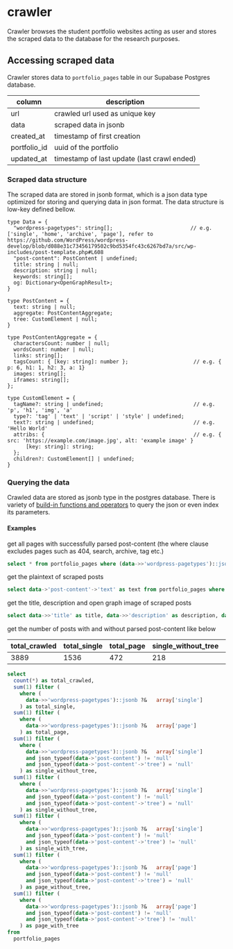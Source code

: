 # crawler

Crawler browses the student portfolio websites acting as user and stores the scraped data to the database for the research purposes.

## Accessing scraped data

Crawler stores data to `portfolio_pages` table in our Supabase Postgres database.

| column       | description                                 |
| ------------ | ------------------------------------------- |
| url          | crawled url used as unique key              |
| data         | scraped data in jsonb                       |
| created_at   | timestamp of first creation                 |
| portfolio_id | uuid of the portfolio                       |
| updated_at   | timestamp of last update (last crawl ended) |

### Scraped data structure

The scraped data are stored in jsonb format, which is a json data type
optimized for storing and querying data in json format.
The data structure is low-key defined bellow.

```
type Data = {
  "wordpress-pagetypes": string[];                         // e.g. ['single', 'home', 'archive', 'page'], refer to https://github.com/WordPress/wordpress-develop/blob/d088e31c73456179502c9bd5354fc43c6267bd7a/src/wp-includes/post-template.php#L608
  "post-content": PostContent | undefined;
  title: string | null;
  description: string | null;
  keywords: string[];
  og: Dictionary<OpenGraphResult>;
}

type PostContent = {
  text: string | null;
  aggregate: PostContentAggregate;
  tree: CustomElement | null;
}

type PostContentAggregate = {
  charactersCount: number | null;
  wordsCount: number | null;
  links: string[];
  tagsCount: { [key: string]: number };                     // e.g. { p: 6, h1: 1, h2: 3, a: 1}
  images: string[];
  iframes: string[];
};

type CustomElement = {
  tagName?: string | undefined;                             // e.g. 'p', 'h1', 'img', 'a'
  type?: 'tag' | 'text' | 'script' | 'style' | undefined;
  text?: string | undefined;                                // e.g. 'Hello World'
  attribs: {                                                // e.g. { src: 'https://example.com/image.jpg', alt: 'example image' }
      [key: string]: string;
  };
  children?: CustomElement[] | undefined;
}

```

### Querying the data

Crawled data are stored as jsonb type in the postgres database.
There is variety of [build-in functions and operators](https://www.postgresql.org/docs/9.4/functions-json.html) to query the json or even index its parameters.

#### Examples

get all pages with successfully parsed post-content (the where clause excludes pages such as 404, search, archive, tag etc.)

```sql
select * from portfolio_pages where (data->>'wordpress-pagetypes')::jsonb ?|	array['single', 'page'] and json_typeof(data->'post-content') != 'null' and json_typeof(data->'post-content'->'tree') != 'null';
```

get the plaintext of scraped posts

```sql
select data->'post-content'->'text' as text from portfolio_pages where (data->>'wordpress-pagetypes')::jsonb ?|	array['single', 'page'] and json_typeof(data->'post-content') != 'null' and json_typeof(data->'post-content'->'tree') != 'null';
```

get the title, description and open graph image of scraped posts

```sql
select data->>'title' as title, data->>'description' as description, data->'og'->'image'->'imageValue' as og_image from portfolio_pages where (data->>'wordpress-pagetypes')::jsonb ?|	array['single', 'page'] and json_typeof(data->'post-content') != 'null' and json_typeof(data->'post-content'->'tree') != 'null';
```

get the number of posts with and without parsed post-content like below

| total_crawled | total_single | total_page | single_without_tree | single_with_tree | page_without_tree | page_with_tree |
| ------------- | ------------ | ---------- | ------------------- | ---------------- | ----------------- | -------------- |
| 3889          | 1536         | 472        | 218                 | 1318             | 51                | 421            |

```sql
select
  count(*) as total_crawled,
  sum(1) filter (
    where (
      data->>'wordpress-pagetypes')::jsonb ?&	array['single']
    ) as total_single,
  sum(1) filter (
    where (
      data->>'wordpress-pagetypes')::jsonb ?&	array['page']
    ) as total_page,
  sum(1) filter (
    where (
      data->>'wordpress-pagetypes')::jsonb ?&	array['single']
      and json_typeof(data->'post-content') != 'null'
      and json_typeof(data->'post-content'->'tree') = 'null'
    ) as single_without_tree,
  sum(1) filter (
    where (
      data->>'wordpress-pagetypes')::jsonb ?&	array['single']
      and json_typeof(data->'post-content') != 'null'
      and json_typeof(data->'post-content'->'tree') = 'null'
    ) as single_without_tree,
  sum(1) filter (
    where (
      data->>'wordpress-pagetypes')::jsonb ?&	array['single']
      and json_typeof(data->'post-content') != 'null'
      and json_typeof(data->'post-content'->'tree') != 'null'
    ) as single_with_tree,
  sum(1) filter (
    where (
      data->>'wordpress-pagetypes')::jsonb ?&	array['page']
      and json_typeof(data->'post-content') != 'null'
      and json_typeof(data->'post-content'->'tree') = 'null'
    ) as page_without_tree,
  sum(1) filter (
    where (
      data->>'wordpress-pagetypes')::jsonb ?&	array['page']
      and json_typeof(data->'post-content') != 'null'
      and json_typeof(data->'post-content'->'tree') != 'null'
    ) as page_with_tree
from
  portfolio_pages
```
